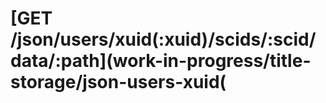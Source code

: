 # \[GET /json/users/xuid\(:xuid\)/scids/:scid/data/:path\]\(work-in-progress/title-storage/json-users-xuid\(


